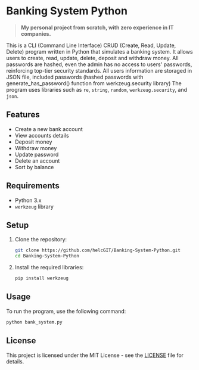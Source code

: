 # Banking System Python

> **My personal project from scratch, with zero experience in IT companies.**

This is a CLI (Command Line Interface) CRUD (Create, Read, Update, Delete) program written in Python that simulates a banking system. It allows users to create, read, update, delete, deposit and withdraw money. All passwords are hashed, even the admin has no access to users' passwords, reinforcing top-tier security standards. All users information are storaged in JSON file, included passwords (hashed passwords with generate_has_password() function from werkzeug.security library) The program uses libraries such as `re`, `string`, `random`, `werkzeug.security`, and `json`.

## Features

- Create a new bank account
- View accounts details
- Deposit money
- Withdraw money
- Update password
- Delete an account
- Sort by balance

## Requirements

- Python 3.x
- `werkzeug` library

## Setup

1. Clone the repository:
   ```bash
   git clone https://github.com/helcGIT/Banking-System-Python.git
   cd Banking-System-Python
   ```

2. Install the required libraries:
   ```bash
   pip install werkzeug
   ```

## Usage

To run the program, use the following command:
```bash
python bank_system.py
```

## License

This project is licensed under the MIT License - see the [LICENSE](LICENSE) file for details.